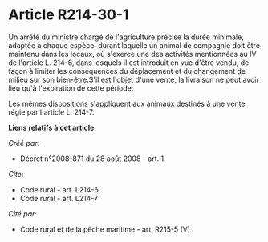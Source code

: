 # Article R214-30-1

Un arrêté du ministre chargé de l'agriculture précise la durée minimale, adaptée à chaque espèce, durant laquelle un animal
de compagnie doit être maintenu dans les locaux, où s'exerce une des activités mentionnées au IV de l'article L. 214-6, dans
lesquels il est introduit en vue d'être vendu, de façon à limiter les conséquences du déplacement et du changement de milieu
sur son bien-être.S'il est l'objet d'une vente, la livraison ne peut avoir lieu qu'à l'expiration de cette période. 

Les mêmes dispositions s'appliquent aux animaux destinés à une vente régie par l'article L. 214-7.

**Liens relatifs à cet article**

_Créé par_:

  - Décret n°2008-871 du 28 août 2008 - art. 1

_Cite_:

  - Code rural - art. L214-6
  - Code rural - art. L214-7

_Cité par_:

  - Code rural et de la pêche maritime - art. R215-5 (V)
